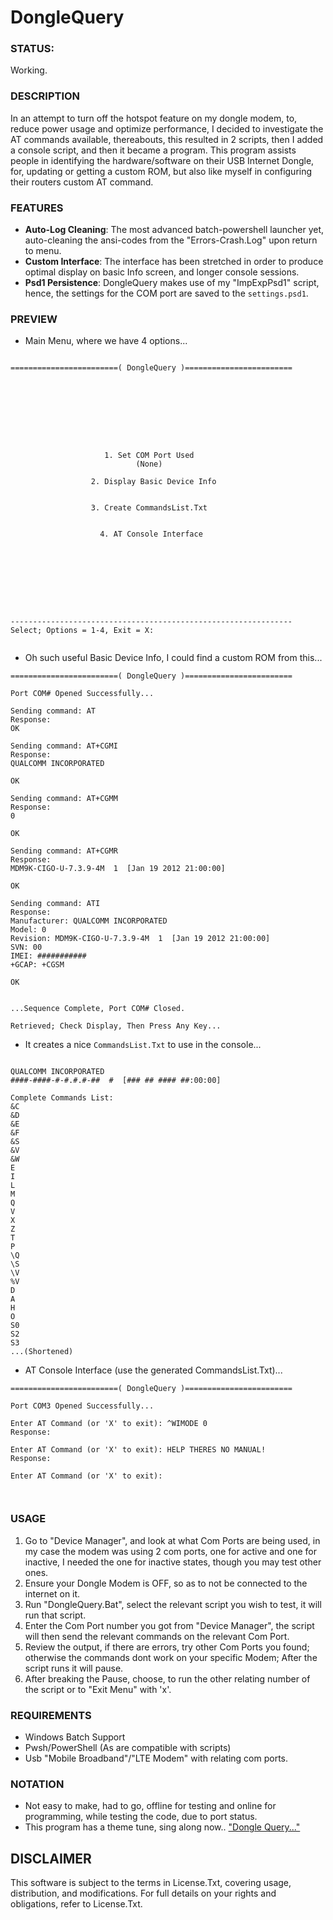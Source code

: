 # DongleQuery

### STATUS: 
Working.

### DESCRIPTION
In an attempt to turn off the hotspot feature on my dongle modem, to, reduce power usage and optimize performance, I decided to investigate the AT commands available, thereabouts, this resulted in 2 scripts, then I added a console script, and then it became a program. This program assists people in identifying the hardware/software on their USB Internet Dongle, for, updating or getting a custom ROM, but also like myself in configuring their routers custom AT command. 

### FEATURES
- **Auto-Log Cleaning**: The most advanced batch-powershell launcher yet, auto-cleaning the ansi-codes from the "Errors-Crash.Log" upon return to menu.
- **Custom Interface**: The interface has been stretched in order to produce optimal display on basic Info screen, and longer console sessions.
- **Psd1 Persistence**: DongleQuery makes use of my "ImpExpPsd1" script, hence, the settings for the COM port are saved to the `settings.psd1`. 

### PREVIEW
- Main Menu, where we have 4 options...
```

========================( DongleQuery )========================









                     1. Set COM Port Used
                            (None)

                  2. Display Basic Device Info


                  3. Create CommandsList.Txt


                    4. AT Console Interface









---------------------------------------------------------------
Select; Options = 1-4, Exit = X:


```
- Oh such useful Basic Device Info, I could find a custom ROM from this...
```
========================( DongleQuery )========================

Port COM# Opened Successfully...

Sending command: AT
Response:
OK

Sending command: AT+CGMI
Response:
QUALCOMM INCORPORATED

OK

Sending command: AT+CGMM
Response:
0

OK

Sending command: AT+CGMR
Response:
MDM9K-CIGO-U-7.3.9-4M  1  [Jan 19 2012 21:00:00]

OK

Sending command: ATI
Response:
Manufacturer: QUALCOMM INCORPORATED
Model: 0
Revision: MDM9K-CIGO-U-7.3.9-4M  1  [Jan 19 2012 21:00:00]
SVN: 00
IMEI: ###########
+GCAP: +CGSM

OK


...Sequence Complete, Port COM# Closed.

Retrieved; Check Display, Then Press Any Key...
```
- It creates a nice `CommandsList.Txt` to use in the console...
```

QUALCOMM INCORPORATED
####-####-#-#.#.#-##  #  [### ## #### ##:00:00]

Complete Commands List:
&C
&D
&E
&F
&S
&V
&W
E
I
L
M
Q
V
X
Z
T
P
\Q
\S
\V
%V
D
A
H
O
S0
S2
S3
...(Shortened)
```
- AT Console Interface  (use the generated CommandsList.Txt)...
```
========================( DongleQuery )========================

Port COM3 Opened Successfully...

Enter AT Command (or 'X' to exit): ^WIMODE 0
Response:

Enter AT Command (or 'X' to exit): HELP THERES NO MANUAL!
Response:

Enter AT Command (or 'X' to exit):



```

### USAGE
1. Go to "Device Manager", and look at what Com Ports are being used, in my case the modem was using 2 com ports, one for active and one for inactive, I needed the one for inactive states, though you may test other ones.
2. Ensure your Dongle Modem is OFF, so as to not be connected to the internet on it.
3. Run "DongleQuery.Bat", select the relevant script you wish to test, it will run that script.
4. Enter the Com Port number you got from "Device Manager", the script will then send the relevant commands on the relevant Com Port.
5. Review the output, if there are errors, try other Com Ports you found; otherwise the commands dont work on your specific Modem; After the script runs it will pause.
6. After breaking the Pause, choose, to run the other relating number of the script or to "Exit Menu" with 'x'.

### REQUIREMENTS
- Windows Batch Support
- Pwsh/PowerShell (As are compatible with scripts)
- Usb "Mobile Broadband"/"LTE Modem" with relating com ports.

### NOTATION
- Not easy to make, had to go, offline for testing and online for programming, while testing the code, due to port status.
- This program has a theme tune, sing along now.. ["Dongle Query..."](https://www.youtube.com/watch?v=QGKiC2suCHQ)

## DISCLAIMER
This software is subject to the terms in License.Txt, covering usage, distribution, and modifications. For full details on your rights and obligations, refer to License.Txt.

